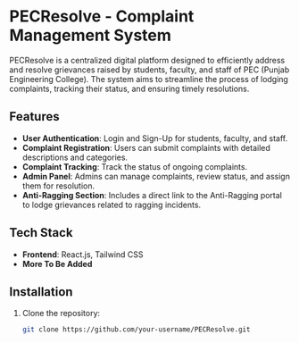 # PECResolve - Complaint Management System

PECResolve is a centralized digital platform designed to efficiently address and resolve grievances raised by students, faculty, and staff of PEC (Punjab Engineering College). The system aims to streamline the process of lodging complaints, tracking their status, and ensuring timely resolutions.

## Features

- **User Authentication**: Login and Sign-Up for students, faculty, and staff.
- **Complaint Registration**: Users can submit complaints with detailed descriptions and categories.
- **Complaint Tracking**: Track the status of ongoing complaints.
- **Admin Panel**: Admins can manage complaints, review status, and assign them for resolution.
- **Anti-Ragging Section**: Includes a direct link to the Anti-Ragging portal to lodge grievances related to ragging incidents.

## Tech Stack

- **Frontend**: React.js, Tailwind CSS
- **More To Be Added**

## Installation

1. Clone the repository:
   ```bash
   git clone https://github.com/your-username/PECResolve.git
